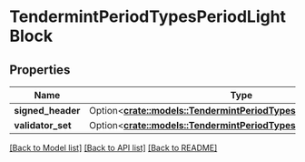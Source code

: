 # TendermintPeriodTypesPeriodLightBlock

## Properties

Name | Type | Description | Notes
------------ | ------------- | ------------- | -------------
**signed_header** | Option<[**crate::models::TendermintPeriodTypesPeriodSignedHeader**](tendermint.types.SignedHeader.md)> |  | [optional]
**validator_set** | Option<[**crate::models::TendermintPeriodTypesPeriodValidatorSet**](tendermint.types.ValidatorSet.md)> |  | [optional]

[[Back to Model list]](../README.md#documentation-for-models) [[Back to API list]](../README.md#documentation-for-api-endpoints) [[Back to README]](../README.md)



